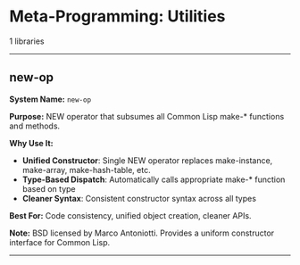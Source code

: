 # Meta-Programming: Utilities

1 libraries

---

## new-op

**System Name:** `new-op`

**Purpose:** NEW operator that subsumes all Common Lisp make-* functions and methods.

**Why Use It:**
- **Unified Constructor**: Single NEW operator replaces make-instance, make-array, make-hash-table, etc.
- **Type-Based Dispatch**: Automatically calls appropriate make-* function based on type
- **Cleaner Syntax**: Consistent constructor syntax across all types

**Best For:** Code consistency, unified object creation, cleaner APIs.

**Note:** BSD licensed by Marco Antoniotti. Provides a uniform constructor interface for Common Lisp.

---


